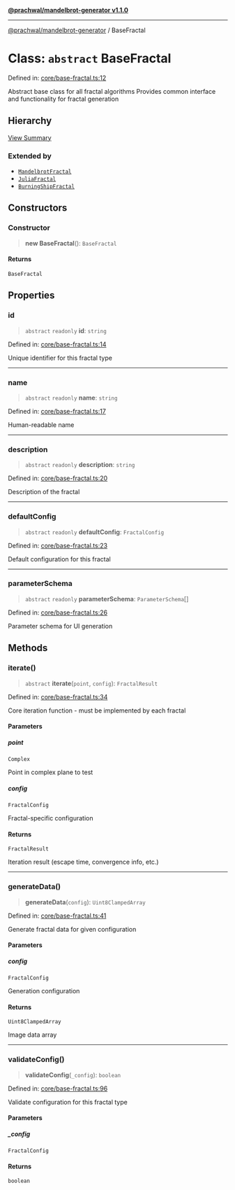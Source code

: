[**@prachwal/mandelbrot-generator v1.1.0**](../README.md)

***

[@prachwal/mandelbrot-generator](../globals.md) / BaseFractal

# Class: `abstract` BaseFractal

Defined in: [core/base-fractal.ts:12](https://github.com/prachwal/mandelbrot-generator/blob/5b5c3b49b15f9fe9f6b376b7b3d8c1d326229805/src/core/base-fractal.ts#L12)

Abstract base class for all fractal algorithms
Provides common interface and functionality for fractal generation

## Hierarchy

[View Summary](../hierarchy.md)

### Extended by

- [`MandelbrotFractal`](MandelbrotFractal.md)
- [`JuliaFractal`](JuliaFractal.md)
- [`BurningShipFractal`](BurningShipFractal.md)

## Constructors

### Constructor

> **new BaseFractal**(): `BaseFractal`

#### Returns

`BaseFractal`

## Properties

### id

> `abstract` `readonly` **id**: `string`

Defined in: [core/base-fractal.ts:14](https://github.com/prachwal/mandelbrot-generator/blob/5b5c3b49b15f9fe9f6b376b7b3d8c1d326229805/src/core/base-fractal.ts#L14)

Unique identifier for this fractal type

***

### name

> `abstract` `readonly` **name**: `string`

Defined in: [core/base-fractal.ts:17](https://github.com/prachwal/mandelbrot-generator/blob/5b5c3b49b15f9fe9f6b376b7b3d8c1d326229805/src/core/base-fractal.ts#L17)

Human-readable name

***

### description

> `abstract` `readonly` **description**: `string`

Defined in: [core/base-fractal.ts:20](https://github.com/prachwal/mandelbrot-generator/blob/5b5c3b49b15f9fe9f6b376b7b3d8c1d326229805/src/core/base-fractal.ts#L20)

Description of the fractal

***

### defaultConfig

> `abstract` `readonly` **defaultConfig**: `FractalConfig`

Defined in: [core/base-fractal.ts:23](https://github.com/prachwal/mandelbrot-generator/blob/5b5c3b49b15f9fe9f6b376b7b3d8c1d326229805/src/core/base-fractal.ts#L23)

Default configuration for this fractal

***

### parameterSchema

> `abstract` `readonly` **parameterSchema**: `ParameterSchema`[]

Defined in: [core/base-fractal.ts:26](https://github.com/prachwal/mandelbrot-generator/blob/5b5c3b49b15f9fe9f6b376b7b3d8c1d326229805/src/core/base-fractal.ts#L26)

Parameter schema for UI generation

## Methods

### iterate()

> `abstract` **iterate**(`point`, `config`): `FractalResult`

Defined in: [core/base-fractal.ts:34](https://github.com/prachwal/mandelbrot-generator/blob/5b5c3b49b15f9fe9f6b376b7b3d8c1d326229805/src/core/base-fractal.ts#L34)

Core iteration function - must be implemented by each fractal

#### Parameters

##### point

`Complex`

Point in complex plane to test

##### config

`FractalConfig`

Fractal-specific configuration

#### Returns

`FractalResult`

Iteration result (escape time, convergence info, etc.)

***

### generateData()

> **generateData**(`config`): `Uint8ClampedArray`

Defined in: [core/base-fractal.ts:41](https://github.com/prachwal/mandelbrot-generator/blob/5b5c3b49b15f9fe9f6b376b7b3d8c1d326229805/src/core/base-fractal.ts#L41)

Generate fractal data for given configuration

#### Parameters

##### config

`FractalConfig`

Generation configuration

#### Returns

`Uint8ClampedArray`

Image data array

***

### validateConfig()

> **validateConfig**(`_config`): `boolean`

Defined in: [core/base-fractal.ts:96](https://github.com/prachwal/mandelbrot-generator/blob/5b5c3b49b15f9fe9f6b376b7b3d8c1d326229805/src/core/base-fractal.ts#L96)

Validate configuration for this fractal type

#### Parameters

##### \_config

`FractalConfig`

#### Returns

`boolean`
